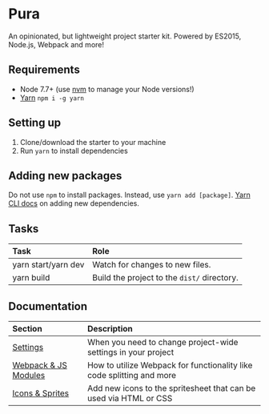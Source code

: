 # Pura
An opinionated, but lightweight project starter kit. Powered by ES2015, Node.js, Webpack and more!

## Requirements
* Node 7.7+ (use [nvm](https://github.com/creationix/nvm) to manage your Node versions!)
* [Yarn](https://yarnpkg.com) `npm i -g yarn`

## Setting up
1. Clone/download the starter to your machine
2. Run `yarn` to install dependencies

## Adding new packages
Do not use `npm` to install packages. Instead, use `yarn add [package]`. [Yarn CLI docs](https://yarnpkg.com/en/docs/cli/add#toc-adding-dependencies) on adding new dependencies.

## Tasks
| Task                | Role                                        |
|:--------------------|:--------------------------------------------|
| yarn start/yarn dev | Watch for changes to new files.             |
| yarn build          | Build the project to the `dist/` directory. |

## Documentation
| Section                                                                                          | Description                                                           |
|:-------------------------------------------------------------------------------------------------|:----------------------------------------------------------------------|
| [Settings](https://github.com/trendyminds/project-starter/wiki/Settings)                         | When you need to change project-wide settings in your project         |
| [Webpack & JS Modules](https://github.com/trendyminds/project-starter/wiki/Webpack-&-JS-Modules) | How to utilize Webpack for functionality like code splitting and more |
| [Icons & Sprites](https://github.com/trendyminds/project-starter/wiki/Icons-&-Sprites)           | Add new icons to the spritesheet that can be used via HTML or CSS     |
